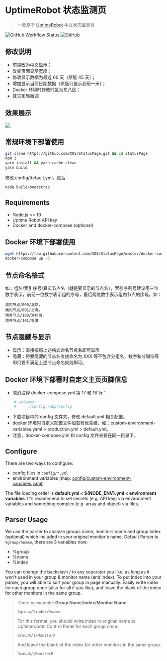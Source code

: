 # UptimeRobot 状态监测页

> 一款基于 [UptimeRobot](https://uptimerobot.com/) 中文状态监测页

![GitHub Workflow Status](https://img.shields.io/github/actions/workflow/status/xos/StatusPage/push.yml?logo=github&style=flat-square)
[![GitHub](https://img.shields.io/github/license/xOS/StatusPage?style=flat-square)](https://github.com/XOS/StatusPage/blob/master/LICENSE)

## 修改说明
* 前端改为中文显示；
* 改变页面显示宽度；
* 修改显示数据为最近 60 天（原版 45 天）；
* 增加显示当前日期数据（原版只显示到前一天）；
* Docker 环境时修改时区为东八区；
* 其它布局微调

## 效果展示

![](https://i.cdn.ink/views/2022/05/25/e3c6f3.png)

## 常规环境下部署使用

```bash
git clone https://github.com/XOS/StatusPage.git && cd StatusPage
npm i
yarn install && yarn cache clean
yarn build
```

修改 config/default.yml，然后

```bash
node build/bootstrap
```

## Requirements

* Node.js >= 10
* Uptime Robot API key
* Docker and docker-compose (optional)

## Docker 环境下部署使用

```bash
wget https://raw.githubusercontent.com/XOS/StatusPage/master/docker-compose.yml
docker-compose up -d
```

## 节点命名格式
如：组名/索引序号/真实节点名（就是要显示的节点名），索引序列号建议用三位数字表示，前前一位数字表示组的序号，最后两位数字表示组内节点的序号。如：

```
境内节点/000/北京，
境内节点/001/上海，
境外节点/100/洛杉矶，
境外节点/101/香港
```

## 节点隐藏与显示
* 显示：直接按照上述格式命名节点名即可显示
* 隐藏：将要隐藏的节点名直接命名为 XXX 等不包含分组名，数字和分隔符等即只要不满足上述节点命名规则即可。

## Docker 环境下部署时自定义主页页脚信息
* 取消注释 docker-compose.yml 第 17 和 18 行：

```bash
    # volumes: 
    #   - ./config:/app/config
```

* 下载项目中的 config 文件夹，修改 default.yml 相关配置。
* docker 环境时自定义配置文件加载有优先级，如：custom-environment-variables.yaml > production.yml > default.yml。
* 注意，docker-compose.yml 和 config 文件夹要在同一目录下。

## Configure

There are two ways to configure:
* config files in `config/*.yml`
* environment variables (map: [config/custom-environment-variables.yaml](config/custom-environment-variables.yaml))

The file loading order is **default.yml < ${NODE_ENV}.yml < environment variables**.
It's recommend to set secrets (e.g. API key) via environment variables and something complex (e.g. array and object) via files.

## Parser Usage

We use the parser to analyze groups name, monitors name and group index (optional) which included in your original monitor's name. 
Default Parser is `%group/%name`, there are 3 variables now: 
  - %group
  - %name
  - %index 

You can change the backslash / to any separator you like, as long as it won't used in your group & monitor name (and index). 
To put index into your parser, you will able to sort your group in page manually. Easily write index for each group once (also for all if you like), and leave the blank of the index for other monitors in the same group.

> There is example:
> **Group Name**/**Index**/**Monitor Name**
> ```
> %group/%index/%name
> ```
> For this format, you should write index in original name at Uptimerobots Control Panel for each group once:
> ```
> GroupA/1/MonitorA
> ```
> And leave the blank of the index for other monitors in the same group.
> ```
> GroupA//MonitorB
> ```


